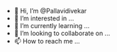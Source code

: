 - 👋 Hi, I’m @Pallavidivekar
- 👀 I’m interested in ...
- 🌱 I’m currently learning ...
- 💞️ I’m looking to collaborate on ...
- 📫 How to reach me ...

<!---
Pallavidivekar/Pallavidivekar is a ✨ special ✨ repository because its `README.md` (this file) appears on your GitHub profile.
You can click the Preview link to take a look at your changes.
--->
